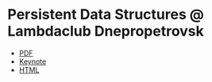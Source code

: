 # Persistent Data Structures @ Lambdaclub Dnepropetrovsk

- [PDF](https://github.com/fxposter/persistent-data-structures-presentation/blob/gh-pages/presentation.pdf?raw=true)
- [Keynote](https://github.com/fxposter/persistent-data-structures-presentation/blob/gh-pages/presentation.key?raw=true)
- [HTML](http://fxposter.github.io/persistent-data-structures-presentation)
